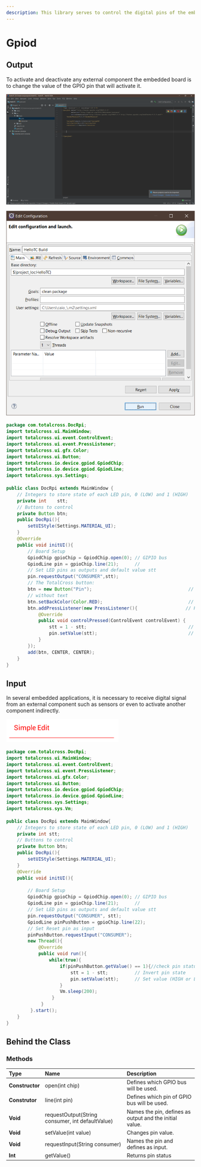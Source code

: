 ```yaml
---
description: This library serves to control the digital pins of the embedded GPIO.
---
```


# Gpiod

## Output

To activate and deactivate any external component the embedded board is to change the value of the GPIO pin that will activate it.

![](../../.gitbook/assets/image%20%2812%29.png)

![](../../.gitbook/assets/image%20%28109%29.png)

```java
package com.totalcross.DocRpi;
import totalcross.ui.MainWindow;
import totalcross.ui.event.ControlEvent;
import totalcross.ui.event.PressListener;
import totalcross.ui.gfx.Color;
import totalcross.ui.Button;
import totalcross.io.device.gpiod.GpiodChip;
import totalcross.io.device.gpiod.GpiodLine;
import totalcross.sys.Settings;

public class DocRpi extends MainWindow {
    // Integers to store state of each LED pin, 0 (LOW) and 1 (HIGH)
    private int    stt;
    // Buttons to control
    private Button btn;
    public DocRpi(){
        setUIStyle(Settings.MATERIAL_UI);
    }
    @Override
    public void initUI(){
        // Board Setup
        GpiodChip gpioChip = GpiodChip.open(0); // GIPIO bus
        GpiodLine pin = gpioChip.line(21);      //
        // Set LED pins as outputs and default value stt
        pin.requestOutput("CONSUMER",stt);
        // The TotalCross button:
        btn = new Button("Pin");                                    // Button instantiation
        // without text
        btn.setBackColor(Color.RED);                                // Set background color (red)
        btn.addPressListener(new PressListener(){                  // Press event listener
            @Override
            public void controlPressed(ControlEvent controlEvent) {
                stt = 1 - stt;                                      // Invert pin state 
                pin.setValue(stt);                                  // Set value (HIGH or LOW)
            }
        });
        add(btn, CENTER, CENTER);  
    }
}                               
```

## Input

In several embedded applications, it is necessary to receive digital signal from an external component such as sensors or even to activate another component indirectly.

![](../../.gitbook/assets/image%20%2869%29.png)

```java
package com.totalcross.DocRpi;
import totalcross.ui.MainWindow;
import totalcross.ui.event.ControlEvent;
import totalcross.ui.event.PressListener;
import totalcross.ui.gfx.Color;
import totalcross.ui.Button;
import totalcross.io.device.gpiod.GpiodChip;
import totalcross.io.device.gpiod.GpiodLine;
import totalcross.sys.Settings;
import totalcross.sys.Vm;

public class DocRpi extends MainWindow{
    // Integers to store state of each LED pin, 0 (LOW) and 1 (HIGH)
    private int stt;
    // Buttons to control 
    private Button btn;
    public DocRpi(){
        setUIStyle(Settings.MATERIAL_UI);   
    }
    @Override
    public void initUI(){
    
        // Board Setup
        GpiodChip gpioChip = GpiodChip.open(0); // GIPIO bus
        GpiodLine pin = gpioChip.line(21);      //
        // Set LED pins as outputs and default value stt
        pin.requestOutput("CONSUMER", stt);
        GpiodLine pinPushButton = gpioChip.line(22);
        // Set Reset pin as input
        pinPushButton.requestInput("CONSUMER");
        new Thread(){
            @Override
            public void run(){
                while(true){
                    if(pinPushButton.getValue() == 1){//check pin status
                        stt = 1 - stt;          // Invert pin state 
                        pin.setValue(stt);      // Set value (HIGH or LOW)
                    }
                    Vm.sleep(200);
                 } 
             }
         }.start();
    }
}

```



## Behind the Class

### Methods

| Type | Name | Description |
| :--- | :--- | :--- |
| **Constructor** | open\(int chip\) | Defines which GPIO bus will be used. |
| **Construtor** | line\(int pin\) | Defines which pin of GPIO bus will be used. |
| **Void** | requestOutput\(String consumer, int defaultValue\) | Names the pin, defines as output and the initial value. |
| **Void** | setValue\(int value\) | Changes pin value. |
| **Void** | requestInput\(String consumer\) | Names the pin and defines as input. |
| **Int** | getValue\(\) | Returns pin status |



